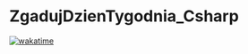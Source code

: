 # ZgadujDzienTygodnia_Csharp


[![wakatime](https://wakatime.com/badge/github/bialka104b/ZgadujDzienTygodnia.svg)](https://wakatime.com/badge/github/bialka104b/ZgadujDzienTygodnia)
